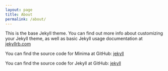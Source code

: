 ```yaml
---
layout: page
title: About
permalink: /about/
---
```


This is the base Jekyll theme. You can find out more info about customizing your Jekyll theme, as well as basic Jekyll usage documentation at [jekyllrb.com](https://jekyllrb.com/)

You can find the source code for Minima at GitHub:
[jekyll][jekyll-organization]

You can find the source code for Jekyll at GitHub:
[jekyll][jekyll-organization]


[jekyll-organization]: https://github.com/jekyll
